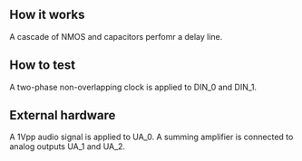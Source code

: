 ## How it works

A cascade of NMOS and capacitors perfomr a delay line.

## How to test

A two-phase non-overlapping clock is applied to DIN_0 and DIN_1.

## External hardware
A 1Vpp audio signal is applied to UA_0.
A summing amplifier is connected to analog outputs UA_1 and UA_2.
